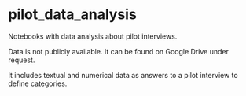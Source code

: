 # pilot_data_analysis

Notebooks with data analysis about pilot interviews.

Data is not publicly available. It can be found on Google Drive under request. 

It includes textual and numerical data as answers to a pilot interview to define categories.
